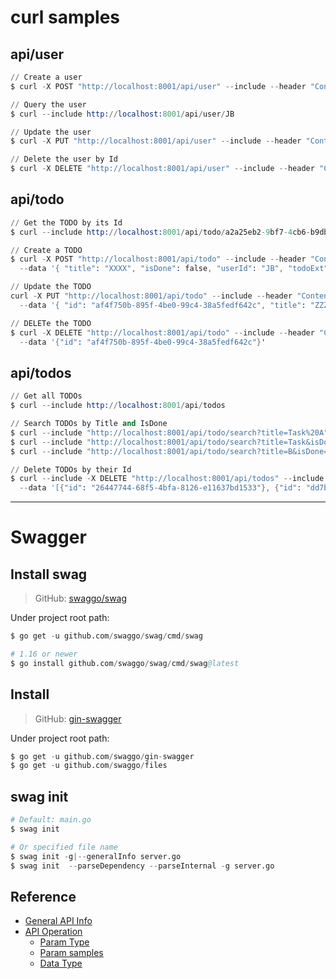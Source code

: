 
# curl samples

## api/user

```s
// Create a user
$ curl -X POST "http://localhost:8001/api/user" --include --header "Content-Type: application/json" --data '{"Id": "JB", "Name": "JB Lin"}'

// Query the user
$ curl --include http://localhost:8001/api/user/JB

// Update the user
$ curl -X PUT "http://localhost:8001/api/user" --include --header "Content-Type: application/json" --data '{"id": "JB", "name": "Bon Jovi"}'

// Delete the user by Id
$ curl -X DELETE "http://localhost:8001/api/user" --include --header "Content-Type: application/json" --data '{"id": "JB"}'
```

## api/todo

```s
// Get the TODO by its Id
$ curl --include http://localhost:8001/api/todo/a2a25eb2-9bf7-4cb6-b9db-ece05b78e975

// Create a TODO
$ curl -X POST "http://localhost:8001/api/todo" --include --header "Content-Type: application/json" \
  --data '{ "title": "XXXX", "isDone": false, "userId": "JB", "todoExt": {"description": "YYYY", "priorityId": 2}, "tags": [{"id": "6aee5542-3f70-4cbc-ab05-fd020285f021"}, {"id": "dcc5a568-ae07-4600-9055-97eb129f319c"}] }'

// Update the TODO
curl -X PUT "http://localhost:8001/api/todo" --include --header "Content-Type: application/json" \
  --data '{ "id": "af4f750b-895f-4be0-99c4-38a5fedf642c", "title": "ZZZZ", "isDone": true, "userId": "JB", "todoExt": {"id": "af4f750b-895f-4be0-99c4-38a5fedf642c", "description": "WWWW", "priorityId": 3}, "tags": [{"id": "6aee5542-3f70-4cbc-ab05-fd020285f021"}] }'

// DELETe the TODO
$ curl -X DELETE "http://localhost:8001/api/todo" --include --header "Content-Type: application/json" \
  --data '{"id": "af4f750b-895f-4be0-99c4-38a5fedf642c"}'
```

## api/todos

```s
// Get all TODOs
$ curl --include http://localhost:8001/api/todos

// Search TODOs by Title and IsDone
$ curl --include "http://localhost:8001/api/todo/search?title=Task%20A"
$ curl --include "http://localhost:8001/api/todo/search?title=Task&isDone=true"
$ curl --include "http://localhost:8001/api/todo/search?title=B&isDone=true"

// Delete TODOs by their Id
$ curl --include -X DELETE "http://localhost:8001/api/todos" --include --header "Content-Type: application/json" \
  --data '[{"id": "26447744-68f5-4bfa-8126-e11637bd1533"}, {"id": "dd7b1e23-542f-4beb-9bb6-96435d8e5305"}]'
```

***
# Swagger

## Install swag

> GitHub: [swaggo/swag](https://github.com/swaggo/swag)

Under project root path:

```s
$ go get -u github.com/swaggo/swag/cmd/swag

# 1.16 or newer
$ go install github.com/swaggo/swag/cmd/swag@latest
```


## Install 

> GitHub: [gin-swagger](https://github.com/swaggo/gin-swagger)

Under project root path:

```s
$ go get -u github.com/swaggo/gin-swagger
$ go get -u github.com/swaggo/files
```


## swag init

```s
# Default: main.go
$ swag init

# Or specified file name
$ swag init -g|--generalInfo server.go
$ swag init  --parseDependency --parseInternal -g server.go
```


## Reference

- [General API Info](https://github.com/swaggo/swag#general-api-info)
- [API Operation](https://github.com/swaggo/swag#api-operation)
  - [Param Type](https://github.com/swaggo/swag#param-type)
  - [Param samples](https://github.com/swaggo/swag#attribute)
  - [Data Type](https://github.com/swaggo/swag#data-type)




